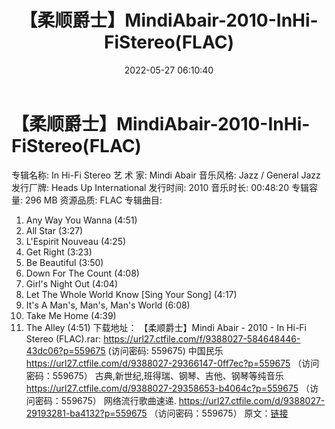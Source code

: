 ﻿---
title: 【柔顺爵士】MindiAbair-2010-InHi-FiStereo(FLAC)
date: 2022-05-27 06:10:40
categories: 古典音乐、新世纪、纯音雅乐
tags: 纯音雅乐
---
# 【柔顺爵士】MindiAbair-2010-InHi-FiStereo(FLAC)

专辑名称: In Hi-Fi
Stereo
艺 术 家: Mindi Abair
音乐风格: Jazz / General
Jazz
发行厂牌: Heads Up
International
发行时间: 2010
音乐时长: 00:48:20
专辑容量: 296 MB
资源品质: FLAC
专辑曲目:
01. Any Way You Wanna
(4:51)
02. All Star
(3:27)
03. L'Espirit Nouveau
(4:25)
04. Get Right
(3:23)
05. Be Beautiful
(3:50)
06. Down For The Count
(4:08)
07. Girl's Night Out
(4:04)
08. Let The Whole World Know
[Sing Your Song] (4:17)
09. It's A Man's, Man's, Man's
World (6:08)
10. Take Me Home
(4:39)
11. The Alley
(4:51)
下载地址：
【柔顺爵士】Mindi Abair - 2010 - In Hi-Fi Stereo
(FLAC).rar: https://url27.ctfile.com/f/9388027-584648446-43dc06?p=559675
(访问密码: 559675)
中国民乐
https://url27.ctfile.com/d/9388027-29366147-0ff7ec?p=559675
（访问密码：559675）
古典,新世纪,班得瑞、钢琴、吉他、钢琴等纯音乐
https://url27.ctfile.com/d/9388027-29358653-b4064c?p=559675
（访问密码：559675）
网络流行歌曲速递.
https://url27.ctfile.com/d/9388027-29193281-ba4132?p=559675
（访问密码：559675）
原文：[链接](https://blog.sina.com.cn/s/blog_1647c7e7601030xg8.html)